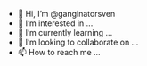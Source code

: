 - 👋 Hi, I’m @ganginatorsven
- 👀 I’m interested in ...
- 🌱 I’m currently learning ...
- 💞️ I’m looking to collaborate on ...
- 📫 How to reach me ...

<!---
ganginatorsven/ganginatorsven is a ✨ special ✨ repository because its `README.md` (this file) appears on your GitHub profile.
You can click the Preview link to take a look at your changes.
--->
